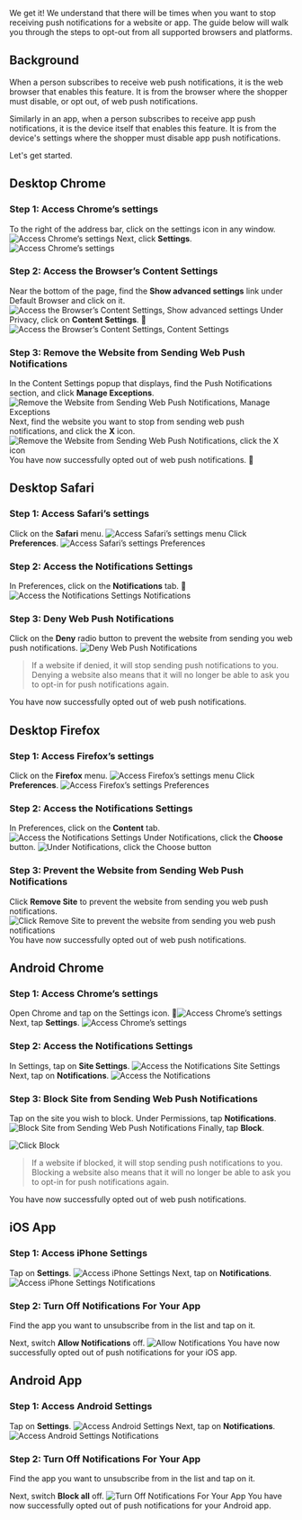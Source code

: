 <!--lint disable no-duplicate-headings-->

We get it!  We understand that there will be times when you want to stop receiving push notifications for a website or app.  The guide below will walk you through the steps to opt-out from all supported browsers and platforms.

## Background
When a person subscribes to receive web push notifications, it is the web browser that enables this feature.  It is from the browser where the shopper must disable, or opt out, of web push notifications.

Similarly in an app, when a person subscribes to receive app push notifications, it is the device itself that enables this feature.  It is from the device's settings where the shopper must disable app push notifications.

Let's get started.

## Desktop Chrome
### Step 1: Access Chrome’s settings
To the right of the address bar, click on the settings icon in any window.
![Access Chrome’s settings](images/desktop-chrome/settings-icon.png)
Next, click **Settings**.
![Access Chrome’s settings](images/desktop-chrome/settings.png)
### Step 2: Access the Browser’s Content Settings
Near the bottom of the page, find the **Show advanced settings** link under Default Browser and click on it.
![Access the Browser’s Content Settings, Show advanced settings](images/desktop-chrome/advanced-settings.png)
Under Privacy, click on **Content Settings**.
![Access the Browser’s Content Settings, Content Settings](images/desktop-chrome/content-settings.png)
### Step 3: Remove the Website from Sending Web Push Notifications
In the Content Settings popup that displays, find the Push Notifications section, and click **Manage Exceptions**.
![Remove the Website from Sending Web Push Notifications, Manage Exceptions](images/desktop-chrome/manage-exceptions.png)
Next, find the website you want to stop from sending web push notifications, and click the **X** icon.
![Remove the Website from Sending Web Push Notifications, click the X icon](images/desktop-chrome/remove-site.png)
You have now successfully opted out of web push notifications.

## Desktop Safari
### Step 1: Access Safari’s settings
Click on the **Safari** menu.
![Access Safari’s settings menu](images/desktop-safari/safari.png)
Click **Preferences**.
![Access Safari’s settings Preferences](images/desktop-safari/preferences.png)
### Step 2: Access the Notifications Settings
In Preferences, click on the **Notifications** tab.
![Access the Notifications Settings Notifications](images/desktop-safari/notifications.png)
### Step 3: Deny Web Push Notifications
Click on the **Deny** radio button to prevent the website from sending you web push notifications.
![Deny Web Push Notifications](images/desktop-safari/deny.png)
> If a website if denied, it will stop sending push notifications to you.  Denying a website also means that it will no longer be able to ask you to opt-in for push notifications again.

You have now successfully opted out of web push notifications.

## Desktop Firefox
### Step 1: Access Firefox’s settings
Click on the **Firefox** menu.
![Access Firefox’s settings menu](images/desktop-firefox/firefox-menu.png)
Click **Preferences**.
![Access Firefox’s settings Preferences](images/desktop-firefox/preferences.png)
### Step 2: Access the Notifications Settings
In Preferences, click on the **Content** tab.
![Access the Notifications Settings](images/desktop-firefox/content.png)
Under Notifications, click the **Choose** button.
![Under Notifications, click the Choose button](images/desktop-firefox/notifications-choose.png)
### Step 3: Prevent the Website from Sending Web Push Notifications
Click **Remove Site** to prevent the website from sending you web push notifications.
![Click Remove Site to prevent the website from sending you web push notifications](images/desktop-firefox/remove-site.png)
You have now successfully opted out of web push notifications.

## Android Chrome
### Step 1: Access Chrome’s settings
Open Chrome and tap on the Settings icon.
![Access Chrome’s settings](images/android-chrome/settings-icon.png)
Next, tap **Settings**.
![Access Chrome’s settings](images/android-chrome/settings.png)
### Step 2: Access the Notifications Settings
In Settings, tap on **Site Settings**.
![Access the Notifications Site Settings](images/android-chrome/site-settings.png)
Next, tap on **Notifications**.
![Access the Notifications](images/android-chrome/site-settings-notifications.png)
### Step 3: Block Site from Sending Web Push Notifications
Tap on the site you wish to block.  Under Permissions, tap **Notifications**.
![Block Site from Sending Web Push Notifications](images/android-chrome/site-notifications.png)
Finally, tap **Block**.

![Click Block](images/android-chrome/block.png)
> If a website if blocked, it will stop sending push notifications to you.  Blocking a website also means that it will no longer be able to ask you to opt-in for push notifications again.

You have now successfully opted out of web push notifications.

## iOS App
### Step 1: Access iPhone Settings
Tap on **Settings**.
![Access iPhone Settings](images/ios-app/home.png)
Next, tap on **Notifications**.
![Access iPhone Settings Notifications](images/ios-app/notifications.png)
### Step 2: Turn Off Notifications For Your App
Find the app you want to unsubscribe from in the list and tap on it.

Next, switch **Allow Notifications** off.
![Allow Notifications](images/ios-app/notifications-off.png)
You have now successfully opted out of push notifications for your iOS app.

## Android App
### Step 1: Access Android Settings
Tap on **Settings**.
![Access Android Settings](images/android-app/settings.png)
Next, tap on **Notifications**.
![Access Android Settings Notifications](images/android-app/notifications.png)

### Step 2: Turn Off Notifications For Your App
Find the app you want to unsubscribe from in the list and tap on it.

Next, switch **Block all** off.
![Turn Off Notifications For Your App](images/android-app/block.png)
You have now successfully opted out of push notifications for your Android app.
